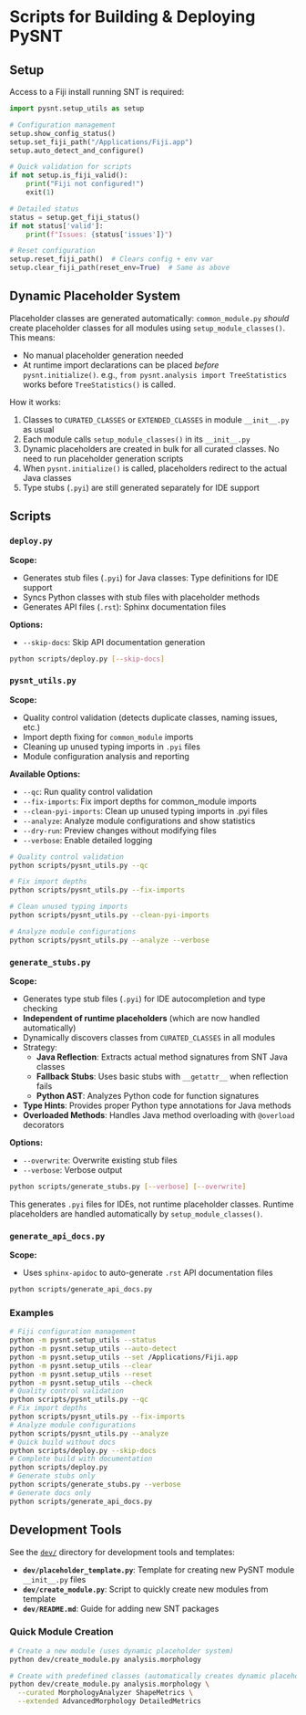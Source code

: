 # Scripts for Building & Deploying PySNT

## Setup

Access to a Fiji install running SNT is required:

```python
import pysnt.setup_utils as setup

# Configuration management
setup.show_config_status()
setup.set_fiji_path("/Applications/Fiji.app")
setup.auto_detect_and_configure()

# Quick validation for scripts
if not setup.is_fiji_valid():
    print("Fiji not configured!")
    exit(1)

# Detailed status
status = setup.get_fiji_status()
if not status['valid']:
    print(f"Issues: {status['issues']}")

# Reset configuration
setup.reset_fiji_path()  # Clears config + env var
setup.clear_fiji_path(reset_env=True)  # Same as above
```

## Dynamic Placeholder System

Placeholder classes are generated automatically: `common_module.py` _should_ create placeholder classes for all modules
using `setup_module_classes()`. This means:

- No manual placeholder generation needed
- At runtime import declarations can be placed _before_ `pysnt.initialize()`. e.g.,
  `from pysnt.analysis import TreeStatistics` works before `TreeStatistics()` is called.

How it works:
1. Classes to `CURATED_CLASSES` or `EXTENDED_CLASSES` in module `__init__.py` as usual
2. Each module calls `setup_module_classes()` in its `__init__.py`
3. Dynamic placeholders are created in bulk for all curated classes. No need to run placeholder generation scripts
4. When `pysnt.initialize()` is called, placeholders redirect to the actual Java classes
5. Type stubs (`.pyi`) are still generated separately for IDE support

## Scripts

### `deploy.py`

**Scope:**
  - Generates stub files (`.pyi`) for Java classes: Type definitions for IDE support
  - Syncs Python classes with stub files with placeholder methods
  - Generates API files (`.rst`): Sphinx documentation files

**Options:**
  - `--skip-docs`: Skip API documentation generation

```bash
python scripts/deploy.py [--skip-docs]
```

### `pysnt_utils.py`

**Scope:**
  - Quality control validation (detects duplicate classes, naming issues, etc.)
  - Import depth fixing for `common_module` imports
  - Cleaning up unused typing imports in `.pyi` files
  - Module configuration analysis and reporting

**Available Options:**
  - `--qc`: Run quality control validation
  - `--fix-imports`: Fix import depths for common_module imports
  - `--clean-pyi-imports`: Clean up unused typing imports in .pyi files
  - `--analyze`: Analyze module configurations and show statistics
  - `--dry-run`: Preview changes without modifying files
  - `--verbose`: Enable detailed logging

```bash
# Quality control validation
python scripts/pysnt_utils.py --qc

# Fix import depths
python scripts/pysnt_utils.py --fix-imports

# Clean unused typing imports
python scripts/pysnt_utils.py --clean-pyi-imports

# Analyze module configurations
python scripts/pysnt_utils.py --analyze --verbose
```

### `generate_stubs.py`

**Scope:**
  - Generates type stub files (`.pyi`) for IDE autocompletion and type checking
  - **Independent of runtime placeholders** (which are now handled automatically)
  - Dynamically discovers classes from `CURATED_CLASSES` in all modules
  - Strategy:
    - **Java Reflection**: Extracts actual method signatures from SNT Java classes
    - **Fallback Stubs**: Uses basic stubs with `__getattr__` when reflection fails
    - **Python AST**: Analyzes Python code for function signatures
  - **Type Hints**: Provides proper Python type annotations for Java methods
  - **Overloaded Methods**: Handles Java method overloading with `@overload` decorators

**Options:**
  - `--overwrite`: Overwrite existing stub files
  - `--verbose`: Verbose output

```bash
python scripts/generate_stubs.py [--verbose] [--overwrite]
```
This generates `.pyi` files for IDEs, not runtime placeholder classes.
Runtime placeholders are handled automatically by `setup_module_classes()`.


### `generate_api_docs.py`

**Scope:**
  - Uses `sphinx-apidoc` to auto-generate `.rst` API documentation files

```bash
python scripts/generate_api_docs.py
```

### Examples
```bash
# Fiji configuration management
python -m pysnt.setup_utils --status
python -m pysnt.setup_utils --auto-detect
python -m pysnt.setup_utils --set /Applications/Fiji.app
python -m pysnt.setup_utils --clear
python -m pysnt.setup_utils --reset
python -m pysnt.setup_utils --check
# Quality control validation
python scripts/pysnt_utils.py --qc
# Fix import depths
python scripts/pysnt_utils.py --fix-imports
# Analyze module configurations
python scripts/pysnt_utils.py --analyze
# Quick build without docs
python scripts/deploy.py --skip-docs
# Complete build with documentation
python scripts/deploy.py
# Generate stubs only
python scripts/generate_stubs.py --verbose
# Generate docs only
python scripts/generate_api_docs.py
```

## Development Tools

See the [`dev/`](../dev/) directory for development tools and templates:

- **`dev/placeholder_template.py`**: Template for creating new PySNT module `__init__.py` files
- **`dev/create_module.py`**: Script to quickly create new modules from template
- **`dev/README.md`**:  Guide for adding new SNT packages

### Quick Module Creation

```bash
# Create a new module (uses dynamic placeholder system)
python dev/create_module.py analysis.morphology

# Create with predefined classes (automatically creates dynamic placeholders)
python dev/create_module.py analysis.morphology \
  --curated MorphologyAnalyzer ShapeMetrics \
  --extended AdvancedMorphology DetailedMetrics
```